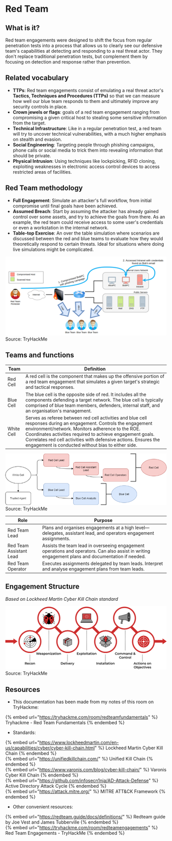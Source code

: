 # Red Team

## What is it?

Red team engagements were designed to shift the focus from regular penetration tests into a process that allows us to clearly see our defensive team's capabilities at detecting and responding to a real threat actor. They don't replace traditional penetration tests, but complement them by focusing on detection and response rather than prevention.

## Related vocabulary

- **TTPs**: Red team engagements consist of emulating a real threat actor's **Tactics, Techniques and Procedures (TTPs)** so that we can measure how well our blue team responds to them and ultimately improve any security controls in place.
- **Crown jewels or flags**: goals of a red team engagement ranging from compromising a given critical host to stealing some sensitive information from the target.  
- **Technical Infrastructure**: Like in a regular penetration test, a red team will try to uncover technical vulnerabilities, with a much higher emphasis on stealth and evasion.
- **Social Engineering**: Targeting people through phishing campaigns, phone calls or social media to trick them into revealing information that should be private.
- **Physical Intrusion**: Using techniques like lockpicking, RFID cloning, exploiting weaknesses in electronic access control devices to access restricted areas of facilities.

## Red Team methodology

- **Full Engagement**: Simulate an attacker's full workflow, from initial compromise until final goals have been achieved.
- **Assumed Breach**: Start by assuming the attacker has already gained control over some assets, and try to achieve the goals from there. As an example, the red team could receive access to some user's credentials or even a workstation in the internal network.
- **Table-top Exercise**:  An over the table simulation where scenarios are discussed between the red and blue teams to evaluate how they would theoretically respond to certain threats. Ideal for situations where doing live simulations might be complicated.

![Red Team engagement](../.res/2022-09-09-17-08-06.png)  
Source: TryHackMe

## Teams and functions

| Team | Definition |
|------|------------|
|Red Cell | A red cell is the component that makes up the offensive portion of a red team engagement that simulates a given target's strategic and tactical responses.|
|Blue Cell | The blue cell is the opposite side of red. It includes all the components defending a target network. The blue cell is typically comprised of blue team members, defenders, internal staff, and an organisation's management.|
|White Cell | Serves as referee between red cell activities and blue cell responses during an engagement. Controls the engagement environment/network. Monitors adherence to the ROE. Coordinates activities required to achieve engagement goals. Correlates red cell activities with defensive actions. Ensures the engagement is conducted without bias to either side.|

![Engagement Hierarchy](../.res/2022-09-09-17-14-01.png)  
Source: TryHackMe

|Role|Purpose|
|----|-------|
|Red Team Lead|Plans and organises engagements at a high level—delegates, assistant lead, and operators engagement assignments.|
|Red Team Assistant Lead | Assists the team lead in overseeing engagement operations and operators. Can also assist in writing engagement plans and documentation if needed.|
|Red Team Operator | Executes assignments delegated by team leads. Interpret and analyse engagement plans from team leads.|

## Engagement Structure

*Based on Lockheed Martin Cyber Kill Chain standard*  

![Structure](../.res/2022-09-09-17-30-45.png)  
Source: TryHackMe

## Resources

- This documentation has been made from my notes of this room on TryHackme:  

{% embed url="https://tryhackme.com/room/redteamfundamentals" %} Tryhackme - Red Team Fundamentals {% endembed %}  

- Standards:

{% embed url="https://www.lockheedmartin.com/en-us/capabilities/cyber/cyber-kill-chain.html" %} Lockheed Martin Cyber Kill Chain {% endembed %}  
{% embed url="https://unifiedkillchain.com/" %} Unified Kill Chain {% endembed %}  
{% embed url="https://www.varonis.com/blog/cyber-kill-chain/" %} Varonis Cyber Kill Chain {% endembed %}  
{% embed url="https://github.com/infosecn1nja/AD-Attack-Defense" %} Active Directory Attack Cycle {% endembed %}  
{% embed url="https://attack.mitre.org/" %} MITRE ATT&CK Framework {% endembed %}  

- Other convenient resources:  

{% embed url="https://redteam.guide/docs/definitions/" %} Redteam guide by Joe Vest and James Tubberville {% endembed %}  
{% embed url="https://tryhackme.com/room/redteamengagements" %} Red Team Engagements - TryHackMe {% endembed %}  